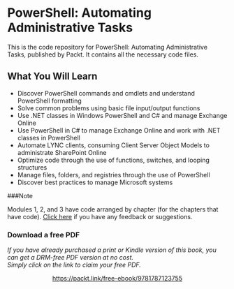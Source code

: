 


# PowerShell: Automating Administrative Tasks

This is the code repository for PowerShell: Automating Administrative Tasks, published by Packt. It contains all the necessary code files.

## What You Will Learn

* Discover PowerShell commands and cmdlets and understand PowerShell formatting
* Solve common problems using basic file input/output functions
* Use .NET classes in Windows PowerShell and C# and manage Exchange Online
* Use PowerShell in C# to manage Exchange Online and work with .NET classes in PowerShell
* Automate LYNC clients, consuming Client Server Object Models to administrate SharePoint Online
* Optimize code through the use of functions, switches, and looping structures
* Manage files, folders, and registries through the use of PowerShell
* Discover best practices to manage Microsoft systems

###Note

Modules 1, 2, and 3 have code arranged by chapter (for the chapters that have code). [Click here](https://docs.google.com/forms/d/e/1FAIpQLSe5qwunkGf6PUvzPirPDtuy1Du5Rlzew23UBp2S-P3wB-GcwQ/viewform) if you have any feedback or suggestions.
### Download a free PDF

 <i>If you have already purchased a print or Kindle version of this book, you can get a DRM-free PDF version at no cost.<br>Simply click on the link to claim your free PDF.</i>
<p align="center"> <a href="https://packt.link/free-ebook/9781787123755">https://packt.link/free-ebook/9781787123755 </a> </p>